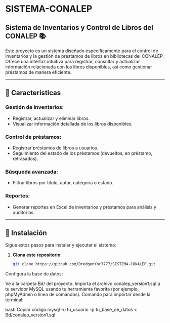 # SISTEMA-CONALEP

## Sistema de Inventarios y Control de Libros del CONALEP 📚

Este proyecto es un sistema diseñado específicamente para el control de inventarios y la gestión de préstamos de libros en bibliotecas del CONALEP. Ofrece una interfaz intuitiva para registrar, consultar y actualizar información relacionada con los libros disponibles, así como gestionar préstamos de manera eficiente.

---

## 📝 Características

### Gestión de inventarios:
- Registrar, actualizar y eliminar libros.
- Visualizar información detallada de los libros disponibles.

### Control de préstamos:
- Registrar préstamos de libros a usuarios.
- Seguimiento del estado de los préstamos (devueltos, en préstamo, retrasados).

### Búsqueda avanzada:
- Filtrar libros por título, autor, categoría o estado.

### Reportes:
- Generar reportes en Excel de inventarios y préstamos para análisis y auditorías.

---

## 🚀 Instalación

Sigue estos pasos para instalar y ejecutar el sistema:

1. **Clona este repositorio**:
   ```bash
   git clone https://github.com/DredgenYor7777/SISTEMA-CONALEP.git
Configura la base de datos:

Ve a la carpeta Bd/ del proyecto.
Importa el archivo conalep_version1.sql a tu servidor MySQL usando tu herramienta favorita (por ejemplo, phpMyAdmin o línea de comandos).
Comando para importar desde la terminal:

bash
Copiar código
mysql -u tu_usuario -p tu_base_de_datos < Bd/conalep_version1.sql

